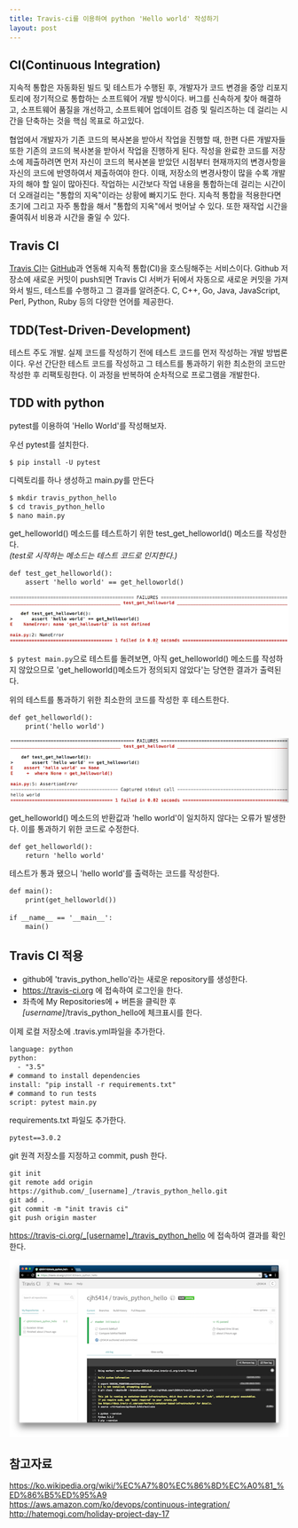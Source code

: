 ```yaml
---
title: Travis-ci를 이용하여 python 'Hello world' 작성하기
layout: post
---
```


## CI(Continuous Integration)  
지속적 통합은 자동화된 빌드 및 테스트가 수행된 후, 개발자가 코드 변경을 중앙 리포지토리에 정기적으로 통합하는 소프트웨어 개발 방식이다. 버그를 신속하게 찾아 해결하고, 소프트웨어 품질을 개선하고, 소프트웨어 업데이트 검증 및 릴리즈하는 데 걸리는 시간을 단축하는 것을 핵심 목표로 하고있다.

협업에서 개발자가 기존 코드의 복사본을 받아서 작업을 진행할 때, 한편 다른 개발자들 또한 기존의 코드의 복사본을 받아서 작업을 진행하게 된다. 작성을 완료한 코드를 저장소에 제출하려면 먼저 자신이 코드의 복사본을 받았던 시점부터 현재까지의 변경사항을 자신의 코드에 반영하여서 제출하여야 한다. 이때, 저장소의 변경사항이 많을 수록 개발자의 해야 할 일이 많아진다. 작업하는 시간보다 작업 내용을 통합하는데 걸리는 시간이 더 오래걸리는 "통합의 지옥"이라는 상황에 빠지기도 한다. 지속적 통합을 적용한다면 초기에 그리고 자주 통합을 해서 "통합의 지옥"에서 벗어날 수 있다. 또한 재작업 시간을 줄여줘서 비용과 시간을 줄일 수 있다.


## Travis CI  
[Travis CI](https://travis-ci.org/)는 [GitHub](https://github.com/)과 연동해 지속적 통합(CI)을 호스팅해주는 서비스이다. Github 저장소에 새로운 커밋이 push되면 Travis CI 서버가 뒤에서 자동으로 새로운 커밋을 가져와서 빌드, 테스트를 수행하고 그 결과를 알려준다. C, C++, Go, Java, JavaScript, Perl, Python, Ruby 등의 다양한 언어를 제공한다.

## TDD(Test-Driven-Development)  
테스트 주도 개발. 실제 코드를 작성하기 전에 테스트 코드를 먼저 작성하는 개발 방법론이다. 우선 간단한 테스트 코드를 작성하고 그 테스트를 통과하기 위한 최소한의 코드만 작성한 후 리팩토링한다. 이 과정을 반복하여 순차적으로 프로그램을 개발한다.

## TDD with python  
pytest를 이용하여 'Hello World'를 작성해보자.  

우선 pytest를 설치한다.  

```
$ pip install -U pytest
```

디렉토리를 하나 생성하고 main.py를 만든다  

```
$ mkdir travis_python_hello
$ cd travis_python_hello
$ nano main.py
```

get_helloworld() 메소드를 테스트하기 위한 test_get_helloworld() 메소드를 작성한다.  
_(test로 시작하는 메소드는 테스트 코드로 인지한다.)_

```
def test_get_helloworld():
	assert 'hello world' == get_helloworld()
```

![travis-ci_python](/images/travis-ci/travis-ci_pytest1.png)

`$ pytest main.py`으로 테스트를 돌려보면, 아직 get_helloworld() 메소드를 작성하지 않았으므로 'get_helloworld()메소드가 정의되지 않았다'는 당연한 결과가 출력된다.


위의 테스트를 통과하기 위한 최소한의 코드를 작성한 후 테스트한다.

```{.python}
def get_helloworld():
	print('hello world')
```

![travis-ci_python](/images/travis-ci/travis-ci_pytest2.png)

get_helloworld() 메소드의 반환값과 'hello world'이 일치하지 않다는 오류가 발생한다. 이를 통과하기 위한 코드로 수정한다.  

```
def get_helloworld():
	return 'hello world'
```

테스트가 통과 됐으니 'hello world'를 출력하는 코드를 작성한다.  

```{.python}
def main():
	print(get_helloworld())

if __name__ == '__main__':
	main()
```

## Travis CI 적용  

- github에 'travis_python_hello'라는 새로운 repository를 생성한다.  
- <https://travis-ci.org> 에 접속하여 로그인을 한다.
- 좌측에 My Repositories에 + 버튼을 클릭한 후 _[username]_/travis_python_hello에 체크표시를 한다.

이제 로컬 저장소에 .travis.yml파일을 추가한다.  

```
language: python
python:
  - "3.5"
# command to install dependencies
install: "pip install -r requirements.txt"
# command to run tests
script: pytest main.py
```

requirements.txt 파일도 추가한다.  

```
pytest==3.0.2
```

git 원격 저장소를 지정하고 commit, push 한다.  

```
git init
git remote add origin https://github.com/_[username]_/travis_python_hello.git
git add .
git commit -m "init travis ci"
git push origin master
```

https://travis-ci.org/_[username]_/travis_python_hello 에 접속하여 결과를 확인한다.

![travis-ci](/images/travis-ci/travis-ci_travis2.png)

## 참고자료
<https://ko.wikipedia.org/wiki/%EC%A7%80%EC%86%8D%EC%A0%81_%ED%86%B5%ED%95%A9><br>
<https://aws.amazon.com/ko/devops/continuous-integration/><br>
<http://hatemogi.com/holiday-project-day-17>


